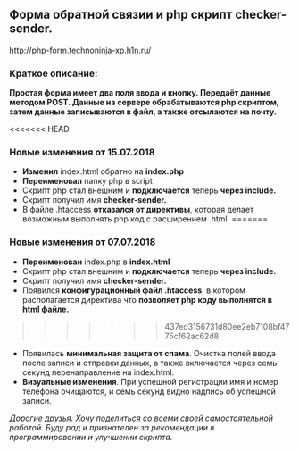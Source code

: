## Форма обратной связии и php скрипт checker-sender.<br>
http://php-form.technoninja-xp.h1n.ru/
### Краткое описание:
**Простая форма имеет два поля ввода и кнопку. Передаёт данные методом POST.
Данные на сервере обрабатываются php скриптом, затем данные записываются в файл, а также отсылаются на почту.**

<<<<<<< HEAD
### Новые изменения от 15.07.2018 
+  **Изменил** index.html обратно на **index.php** 
+  **Переименовал** папку php в script
+  Скрипт php стал внешним и **подключается** теперь **через include.**
+  Скрипт получил имя **checker-sender.** 
+  В файле .htaccess **отказался от директивы**, которая делает возможным выполнять php код с расширением .html.
=======
### Новые изменения от 07.07.2018 
+  **Переименован** index.php в **index.html** 
+  Скрипт php стал внешним и **подключается** теперь **через include.**
+  Скрипт получил имя **checker-sender.** 
+  Появился **конфигурационный файл  .htaccess**, в котором располагается директива что **позволяет php коду выполнятся в html файле.**
>>>>>>> 437ed3156731d80ee2eb7108bf4775cf62ac62d8
+  Появилась **минимальная защита от спама**. Очистка полей ввода после записи и отправки данных, а также включается через семь секунд перенаправление на index.html. 
+  **Визуальные изменения**.  При успешной регистрации имя и номер телефона очищаются, и семь секунд видно надпись об успешной записи. 

*Дорогие друзья.*
*Хочу поделиться со всеми своей самостоятельной работой. Буду рад и признателен за рекомендации в программировании и улучшении скрипта.*
